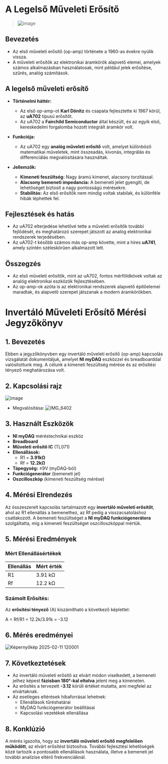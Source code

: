 # A Legelső Műveleti Erősítő
>![image](https://github.com/user-attachments/assets/b99bf05c-687d-4c8d-991a-d3465e5c26a0)
## Bevezetés
- Az első műveleti erősítő (op-amp) története a 1960-as évekre nyúlik vissza.
- A műveleti erősítők az elektronikai áramkörök alapvető elemei, amelyek számos alkalmazásban használatosak, mint például jelek erősítése, szűrés, analóg számítások.

## A legelső műveleti erősítő
- **Történelmi háttér:**
  - Az első op-amp-ot **Karl Dönitz** és csapata fejlesztette ki 1967 körül, az **uA702** típusú erősítőt.
  - Az uA702 a **Fairchild Semiconductor** által készült, és az egyik első, kereskedelmi forgalomba hozott integrált áramkör volt.
  
- **Funkciója:**
  - Az uA702 egy **analóg műveleti erősítő** volt, amelyet különböző matematikai műveletek, mint összeadás, kivonás, integrálás és differenciálás megvalósítására használtak.
  
- **Jellemzők:**
  - **Kimeneti feszültség:** Nagy áramú kimenet, alacsony torzítással.
  - **Alacsony bemeneti impedancia:** A bemeneti jelet gyengíti, de lehetőséget biztosít a nagy pontosságú mérésekre.
  - **Stabilitás:** Az első erősítők nem mindig voltak stabilak, és különféle hibák léphettek fel.

## Fejlesztések és hatás
- Az uA702 elterjedése lehetővé tette a műveleti erősítők további fejlődését, és meghatározó szerepet játszott az analóg elektronikai rendszerek terjedésében.
- Az uA702-t később számos más op-amp követte, mint a híres **uA741**, amely szintén széleskörűen alkalmazott lett.

## Összegzés
- Az első műveleti erősítők, mint az uA702, fontos mérföldkövek voltak az analóg elektronikai eszközök fejlesztésében.
- Az op-amp-ok azóta is az elektronikai rendszerek alapvető építőelemei maradtak, és alapvető szerepet játszanak a modern áramkörökben.

# Invertáló Műveleti Erősítő Mérési Jegyzőkönyv

## 1. Bevezetés
Ebben a jegyzőkönyvben egy invertáló műveleti erősítő (op-amp) kapcsolás vizsgálatát dokumentáljuk, amelyet **NI myDAQ** eszközzel és breadboarddal valósítottunk meg. A célunk a kimeneti feszültség mérése és az erősítési tényező meghatározása volt.

## 2. Kapcsolási rajz
![image](https://github.com/user-attachments/assets/dec2337d-c865-42f3-8fb2-358f1b41cf1d)
- Megvalósítása:
![IMG_6402](https://github.com/user-attachments/assets/baaaf083-c988-4060-b274-397b04d80114)

## 3. Használt Eszközök
- **NI myDAQ** méréstechnikai eszköz
- **Breadboard**
- **Műveleti erősítő IC** (TL071)
- **Ellenállások:**
  - R1 = **3.91kΩ**
  - Rf = **12.2kΩ**
- **Tápegység:** ±9V (myDAQ-ból)
- **Funkciógenerátor** (bemeneti jel)
- **Oszcilloszkóp** (kimeneti feszültség mérése)

## 4. Mérési Elrendezés
Az összeszerelt kapcsolás tartalmazott egy **invertáló műveleti erősítőt**, ahol az R1 ellenállás a bemenethez, az Rf pedig a visszacsatoláshoz csatlakozott. A bemeneti feszültséget a **NI myDAQ funkciógenerátora** szolgáltatta, míg a kimeneti feszültséget oszcilloszkóppal mértük.

## 5. Mérési Eredmények
### Mért Ellenállásértékek
| Ellenállás | Mért érték |
|--------------|--------------|
| R1          | 3.91 kΩ     |
| Rf          | 12.2 kΩ     |

### Számolt Erősítés:
Az **erősítési tényező** (A) kiszámítható a következő képlettel:

A = Rf/R1 = 12.2k/3.91k = -3.12


## 6. Mérés eredményei
![Képernyőkép 2025-02-11 120001](https://github.com/user-attachments/assets/5161573e-697e-47f7-b0f8-5c9a9824c823)

## 7. Következtetések
- Az invertáló műveleti erősítő az elvárt módon viselkedett, a bemeneti jelhez képest **fázisban 180°-kal eltolva** jelent meg a kimeneten.
- Az erősítés a tervezett **-3.12** körüli értéket mutatta, ami megfelel az elvártaknak.
- Az esetleges eltérések hibaforrásai lehetnek:
  - Ellenállások tűréshatárai
  - MyDAQ funkciógenerátor beállításai
  - Kapcsolási vezetékek ellenállása

## 8. Konklúzió
A mérés igazolta, hogy az **invertáló műveleti erősítő megfelelően működött**, az elvárt erősítést biztosítva. További fejlesztési lehetőségek közé tartozik a pontosabb ellenállások használata, illetve a bemeneti jel további analízise eltérő frekvenciáknál.

